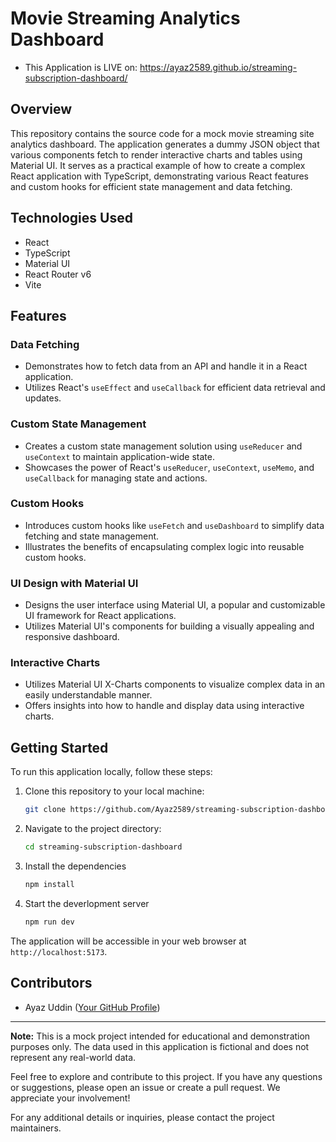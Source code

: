 # Movie Streaming Analytics Dashboard

- This Application is LIVE on: https://ayaz2589.github.io/streaming-subscription-dashboard/

## Overview

This repository contains the source code for a mock movie streaming site analytics dashboard. The application generates a dummy JSON object that various components fetch to render interactive charts and tables using Material UI. It serves as a practical example of how to create a complex React application with TypeScript, demonstrating various React features and custom hooks for efficient state management and data fetching.

## Technologies Used

- React
- TypeScript
- Material UI
- React Router v6
- Vite

## Features

### Data Fetching

- Demonstrates how to fetch data from an API and handle it in a React application.
- Utilizes React's `useEffect` and `useCallback` for efficient data retrieval and updates.

### Custom State Management

- Creates a custom state management solution using `useReducer` and `useContext` to maintain application-wide state.
- Showcases the power of React's `useReducer`, `useContext`, `useMemo`, and `useCallback` for managing state and actions.

### Custom Hooks

- Introduces custom hooks like `useFetch` and `useDashboard` to simplify data fetching and state management.
- Illustrates the benefits of encapsulating complex logic into reusable custom hooks.

### UI Design with Material UI

- Designs the user interface using Material UI, a popular and customizable UI framework for React applications.
- Utilizes Material UI's components for building a visually appealing and responsive dashboard.

### Interactive Charts

- Utilizes Material UI X-Charts components to visualize complex data in an easily understandable manner.
- Offers insights into how to handle and display data using interactive charts.

## Getting Started

To run this application locally, follow these steps:

1. Clone this repository to your local machine:

   ```bash
   git clone https://github.com/Ayaz2589/streaming-subscription-dashboard.git
   ```
2. Navigate to the project directory:

   ```bash
   cd streaming-subscription-dashboard
   ```
3. Install the dependencies

   ```bash
   npm install
   ```

4. Start the deverlopment server

   ```bash
   npm run dev
   ```
The application will be accessible in your web browser at `http://localhost:5173`.

## Contributors

- Ayaz Uddin ([Your GitHub Profile](https://github.com/Ayaz2589))


---

**Note:** This is a mock project intended for educational and demonstration purposes only. The data used in this application is fictional and does not represent any real-world data.

Feel free to explore and contribute to this project. If you have any questions or suggestions, please open an issue or create a pull request. We appreciate your involvement!

For any additional details or inquiries, please contact the project maintainers.
